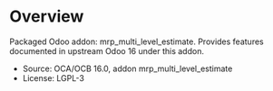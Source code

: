 # Overview

Packaged Odoo addon: mrp_multi_level_estimate. Provides features documented in upstream Odoo 16 under this addon.

- Source: OCA/OCB 16.0, addon mrp_multi_level_estimate
- License: LGPL-3
